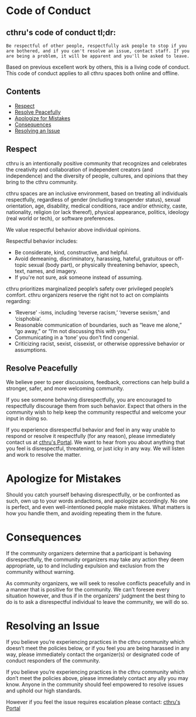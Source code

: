 # Code of Conduct

## cthru's code of conduct tl;dr:

    Be respectful of other people, respectfully ask people to stop if you are bothered, and if you can't resolve an issue, contact staff. If you are being a problem, it will be apparent and you'll be asked to leave.

Based on previous excellent work by others, this is a living code of conduct. This code of conduct applies to all cthru spaces both online and offline.

## Contents

* [Respect](#respect) 
* [Resolve Peacefully](#resolve-peacefully)
* [Apologize for Mistakes](#apologize-for-mistakes)
* [Consequences](#consequences)
* [Resolving an Issue](#resolving-an-issue)

## Respect
cthru is an intentionally positive community that recognizes and celebrates the creativity and collaboration of independent creators (and independence) and the diversity of people, cultures, and opinions that they bring to the cthru community.

cthru spaces are an inclusive environment, based on treating all individuals respectfully, regardless of gender (including transgender status), sexual orientation, age, disability, medical conditions, race and/or ethnicity, caste, nationality, religion (or lack thereof), physical appearance, politics, ideology (real world or tech), or software preferences.

We value respectful behavior above individual opinions.

Respectful behavior includes:

- Be considerate, kind, constructive, and helpful.
- Avoid demeaning, discriminatory, harassing, hateful, gratuitous or off-topic sexual (body part), or physically threatening behavior, speech, text, names, and imagery.
- If you're not sure, ask someone instead of assuming.

cthru prioritizes marginalized people’s safety over privileged people’s comfort. cthru organizers reserve the right not to act on complaints regarding:

- ‘Reverse’ -isms, including ‘reverse racism,’ ‘reverse sexism,’ and ‘cisphobia’.
- Reasonable communication of boundaries, such as “leave me alone,” “go away,” or “I’m not discussing this with you.”
- Communicating in a ‘tone’ you don’t find congenial.
- Criticizing racist, sexist, cissexist, or otherwise oppressive behavior or assumptions.

## Resolve Peacefully
We believe peer to peer discussions, feedback, corrections can help build a stronger, safer, and more welcoming community.

If you see someone behaving disrespectfully, you are encouraged to respectfully discourage them from such behavior. Expect that others in the community wish to help keep the community respectful and welcome your input in doing so.

If you experience disrespectful behavior and feel in any way unable to respond or resolve it respectfully (for any reason), please immediately contact us at [cthru's Portal](https://cthru.atlassian.net/servicedesk/customer/portal/10). We want to hear from you about anything that you feel is disrespectful, threatening, or just icky in any way. We will listen and work to resolve the matter.

# Apologize for Mistakes
Should you catch yourself behaving disrespectfully, or be confronted as such, own up to your words andactions, and apologize accordingly. No one is perfect, and even well-intentioned people make mistakes. What matters is how you handle them, and avoiding repeating them in the future.

# Consequences
If the community organizers determine that a participant is behaving disrespectfully, the community organizers may take any action they deem appropriate, up to and including expulsion and exclusion from the community without warning.

As community organizers, we will seek to resolve conflicts peacefully and in a manner that is positive for the community. We can't foresee every situation however, and thus if in the organizers' judgment the best thing to do is to ask a disrespectful individual to leave the community, we will do so.

# Resolving an Issue
If you believe you’re experiencing practices in the cthru community which doesn’t meet the policies below, or if you feel you are being harassed in any way, please immediately contact the organizer(s) or designated code of conduct responders of the community.

If you believe you’re experiencing practices in the cthru community which don’t meet the policies above, please immediately contact any ally you may know. Anyone in the community should feel empowered to resolve issues and uphold our high standards.

However if you feel the issue requires escalation please contact: 
[cthru's Portal](https://cthru.atlassian.net/servicedesk/customer/portal/10)
